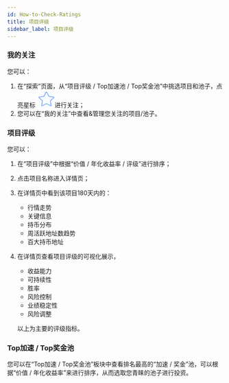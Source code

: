 ```yaml
---
id: How-to-Check-Ratings
title: 项目评级
sidebar_label: 项目评级
---
```


### 我的关注
您可以：

1. 在“探索”页面，从“项目评级 / Top加速池 / Top奖金池”中挑选项目和池子，点亮星标![](/img/star.png)进行关注；
1. 您可以在“我的关注”中查看&管理您关注的项目/池子。
### 项目评级
您可以：

1. 在“项目评级”中根据“价值 / 年化收益率 / 评级”进行排序；
1. 点击项目名称进入详情页；
1. 在详情页中看到该项目180天内的：
   - 行情走势
   - 关键信息
   - 持币分布
   - 周活跃地址数趋势
   - 百大持币地址
4. 在详情页查看项目评级的可视化展示，
   - 收益能力
   - 可持续性
   - 胜率
   - 风险控制
   - 业绩稳定性
   - 风险调整
   
   以上为主要的评级指标。
### Top加速 / Top奖金池
您可以在“Top加速 / Top奖金池”板块中查看排名最高的“加速 / 奖金”池，可以根据“价值 / 年化收益率”来进行排序，从而选取您青睐的池子进行投资。
